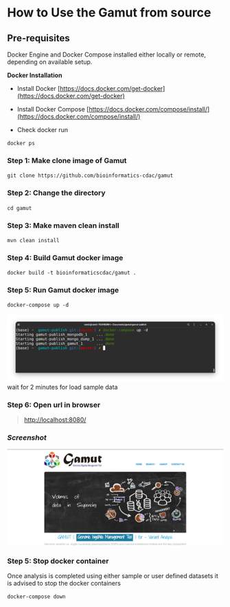 # How to Use the Gamut from source

## Pre-requisites

Docker Engine and Docker Compose installed either locally or remote, depending on available setup.

**Docker Installation**

* Install Docker [https://docs.docker.com/get-docker](https://docs.docker.com/get-docker)

* Install Docker Compose [https://docs.docker.com/compose/install/](https://docs.docker.com/compose/install/)

* Check docker run
```
docker ps
```


### Step 1: Make clone image of Gamut
```
git clone https://github.com/bioinformatics-cdac/gamut
```
### Step 2:   Change the directory
```
cd gamut
```

### Step 3:  Make maven clean install
```
mvn clean install
```
### Step 4:  Build Gamut docker image 
```
docker build -t bioinformaticscdac/gamut .
```
### Step 5:  Run Gamut docker image
```
docker-compose up -d
```
![Docker compose Command](https://raw.githubusercontent.com/bioinformatics-cdac/gamut/main/docs/img/gamut_start.png)
wait for 2 minutes for load sample data
### Step 6:  Open url in browser

>   [http://localhost:8080/](http://localhost:8080/)


### _Screenshot_

 [![Gamut Home Page](https://raw.githubusercontent.com/bioinformatics-cdac/gamut/main/docs/img/gamut.png)](https://raw.githubusercontent.com/bioinformatics-cdac/gamut/main/docs/img/gamut.png)

### Step 5:  Stop docker container
Once analysis is completed using either sample or user defined datasets it is advised to stop the docker containers
```
docker-compose down
```